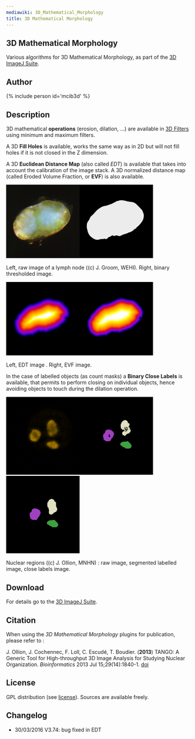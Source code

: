 ```yaml
---
mediawiki: 3D_Mathematical_Morphology
title: 3D Mathematical Morphology
---
```


## 3D Mathematical Morphology

Various algorithms for 3D Mathematical Morphology, as part of the [3D ImageJ Suite](/plugins/3d-imagej-suite).

## Author

{% include person id='mcib3d' %}

## Description

3D mathematical **operations** (erosion, dilation, ...) are available in [3D Filters](/plugins/3d-imagej-suite/filters) using minimum and maximum filters.

A 3D **Fill Holes** is available, works the same way as in 2D but will not fill holes if it is not closed in the Z dimension.

A 3D **Euclidean Distance Map** (also called *EDT*) is available that takes into account the calibration of the image stack. A 3D normalized distance map (called Eroded Volume Fraction, or **EVF**) is also available.

<img src="/media/plugins/3d-imagej-suite/groom-raw.png" width="200"/><img src="/media/plugins/3d-imagej-suite/groom-bin.png" width="200"/>

Left, raw image of a lymph node ((c) J. Groom, WEHI). Right, binary thresholded image.

<img src="/media/plugins/3d-imagej-suite/groom-edt.png" width="200"/><img src="/media/plugins/3d-imagej-suite/groom-evf.png" width="200"/>

Left, EDT image . Right, EVF image.

In the case of labelled objects (as count masks) a **Binary Close Labels** is available, that permits to perform closing on individual objects, hence avoiding objects to touch during the dilation operation.

<img src="/media/plugins/3d-imagej-suite/ollion-raw.png" width="200"/><img src="/media/plugins/3d-imagej-suite/ollion-seg.png" width="200"/><img src="/media/plugins/3d-imagej-suite/ollion-closelabels.png" width="200"/>

Nuclear regions ((c) J. Ollion, MNHN) : raw image, segmented labelled image, close labels image.

## Download

For details go to the [3D ImageJ Suite](/plugins/3d-imagej-suite).

## Citation

When using the *3D Mathematical Morphology* plugins for publication, please refer to :

J. Ollion, J. Cochennec, F. Loll, C. Escudé, T. Boudier. (**2013**) TANGO: A Generic Tool for High-throughput 3D Image Analysis for Studying Nuclear Organization. *Bioinformatics* 2013 Jul 15;29(14):1840-1. [doi](http://dx.doi.org/10.1093/bioinformatics/btt276)

## License

GPL distribution (see [license](https://cecill.info/licences/Licence_CeCILL_V2.1-en.html)). Sources are available freely.

## Changelog

-   30/03/2016 V3.74: bug fixed in EDT
